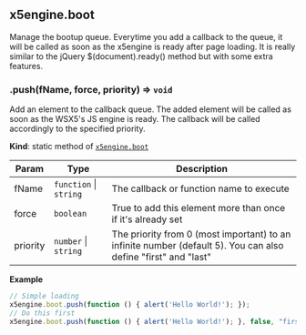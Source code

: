 <a name="module_x5engine.boot"></a>
## x5engine.boot
Manage the bootup queue.Everytime you add a callback to the queue, it will be called as soon as the x5engine is ready after page loading.It is really similar to the jQuery $(document).ready() method but with some extra features.

<a name="module_x5engine.boot.push"></a>
### .push(fName, force, priority) ⇒ <code>void</code>
Add an element to the callback queue. The added element will be called as soon as the WSX5's JS engine is ready.The callback will be called accordingly to the specified priority.

**Kind**: static method of <code>[x5engine.boot](#module_x5engine.boot)</code>  

| Param | Type | Description |
| --- | --- | --- |
| fName | <code>function</code> &#124; <code>string</code> | The callback or function name to execute |
| force | <code>boolean</code> | True to add this element more than once if it's already set |
| priority | <code>number</code> &#124; <code>string</code> | The priority from 0 (most important) to an infinite number (default 5). You can also define "first" and "last" |

**Example**  
```js
// Simple loadingx5engine.boot.push(function () { alert('Hello World!'); });// Do this firstx5engine.boot.push(function () { alert('Hello World!'); }, false, "first");
```
